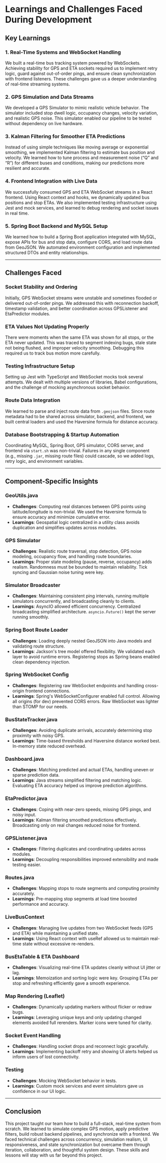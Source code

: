 # Learnings and Challenges Faced During Development

## Key Learnings

### 1. Real-Time Systems and WebSocket Handling

We built a real-time bus tracking system powered by WebSockets. Achieving stability for GPS and ETA sockets required us to implement retry logic, guard against out-of-order pings, and ensure clean synchronization with frontend listeners. These challenges gave us a deeper understanding of real-time streaming systems.

### 2. GPS Simulation and Data Streams

We developed a GPS Simulator to mimic realistic vehicle behavior. The simulator included stop dwell logic, occupancy changes, velocity variation, and realistic GPS noise. This simulator enabled our pipeline to be tested without dependency on live hardware.

### 3. Kalman Filtering for Smoother ETA Predictions

Instead of using simple techniques like moving average or exponential smoothing, we implemented Kalman filtering to estimate bus position and velocity. We learned how to tune process and measurement noise (“Q” and “R”) for different buses and conditions, making our predictions more resilient and accurate.

### 4. Frontend Integration with Live Data

We successfully consumed GPS and ETA WebSocket streams in a React frontend. Using React context and hooks, we dynamically updated bus positions and stop ETAs. We also implemented testing infrastructure using Jest and mock services, and learned to debug rendering and socket issues in real time.

### 5. Spring Boot Backend and MySQL Setup

We learned how to build a Spring Boot application integrated with MySQL, expose APIs for bus and stop data, configure CORS, and load route data from GeoJSON. We automated environment configuration and implemented structured DTOs and entity relationships.

---

## Challenges Faced

### Socket Stability and Ordering

Initially, GPS WebSocket streams were unstable and sometimes flooded or delivered out-of-order pings. We addressed this with reconnection backoff, timestamp validation, and better coordination across GPSListener and EtaPredictor modules.

### ETA Values Not Updating Properly

There were moments when the same ETA was shown for all stops, or the ETA never updated. This was traced to segment indexing bugs, stale state not being flushed, and improper velocity smoothing. Debugging this required us to track bus motion more carefully.

### Testing Infrastructure Setup

Setting up Jest with TypeScript and WebSocket mocks took several attempts. We dealt with multiple versions of libraries, Babel configurations, and the challenge of mocking asynchronous socket behavior.

### Route Data Integration

We learned to parse and inject route data from `.geojson` files. Since route metadata had to be shared across simulator, backend, and frontend, we built central loaders and used the Haversine formula for distance accuracy.

### Database Bootstrapping & Startup Automation

Coordinating MySQL, Spring Boot, GPS simulator, CORS server, and frontend via `start.sh` was non-trivial. Failures in any single component (e.g., missing `.jar`, missing route files) could cascade, so we added logs, retry logic, and environment variables.

---

## Component-Specific Insights

### GeoUtils.java

* **Challenges**: Computing real distances between GPS points using latitude/longitude is non-trivial. We used the Haversine formula to ensure accuracy and minimize cumulative error.
* **Learnings**: Geospatial logic centralized in a utility class avoids duplication and simplifies updates across modules.

### GPS Simulator

* **Challenges**: Realistic route traversal, stop detection, GPS noise modeling, occupancy flow, and handling route boundaries.
* **Learnings**: Proper state modeling (pause, reverse, occupancy) adds realism. Randomness must be bounded to maintain reliability. Tick syncing and Gaussian noise tuning were key.

### Simulator Broadcaster

* **Challenges**: Maintaining consistent ping intervals, running multiple simulators concurrently, and broadcasting cleanly to clients.
* **Learnings**: AsyncIO allowed efficient concurrency. Centralized broadcasting simplified architecture. `asyncio.Future()` kept the server running smoothly.

### Spring Boot Route Loader

* **Challenges**: Loading deeply nested GeoJSON into Java models and validating route structure.
* **Learnings**: Jackson's tree model offered flexibility. We validated each layer to avoid runtime errors. Registering stops as Spring beans enabled clean dependency injection.

### Spring WebSocket Config

* **Challenges**: Registering raw WebSocket endpoints and handling cross-origin frontend connections.
* **Learnings**: Spring's WebSocketConfigurer enabled full control. Allowing all origins (for dev) prevented CORS errors. Raw WebSocket was lighter than STOMP for our needs.

### BusStateTracker.java

* **Challenges**: Avoiding duplicate arrivals, accurately determining stop proximity with noisy GPS.
* **Learnings**: Time-based thresholds and Haversine distance worked best. In-memory state reduced overhead.

### Dashboard.java

* **Challenges**: Matching predicted and actual ETAs, handling uneven or sparse prediction data.
* **Learnings**: Java streams simplified filtering and matching logic. Evaluating ETA accuracy helped us improve prediction algorithms.

### EtaPredictor.java

* **Challenges**: Coping with near-zero speeds, missing GPS pings, and noisy input.
* **Learnings**: Kalman filtering smoothed predictions effectively. Broadcasting only on real changes reduced noise for frontend.

### GPSListener.java

* **Challenges**: Filtering duplicates and coordinating updates across modules.
* **Learnings**: Decoupling responsibilities improved extensibility and made testing easier.

### Routes.java

* **Challenges**: Mapping stops to route segments and computing proximity accurately.
* **Learnings**: Pre-mapping stop segments at load time boosted performance and accuracy.

### LiveBusContext

* **Challenges**: Managing live updates from two WebSocket feeds (GPS and ETA) while maintaining a unified state.
* **Learnings**: Using React context with useRef allowed us to maintain real-time state without excessive re-renders.

### BusEtaTable & ETA Dashboard

* **Challenges**: Visualizing real-time ETA updates cleanly without UI jitter or lag.
* **Learnings**: Memoization and sorting logic were key. Grouping ETAs per stop and refreshing efficiently gave a smooth experience.

### Map Rendering (Leaflet)

* **Challenges**: Dynamically updating markers without flicker or redraw bugs.
* **Learnings**: Leveraging unique keys and only updating changed elements avoided full rerenders. Marker icons were tuned for clarity.

### Socket Event Handling

* **Challenges**: Handling socket drops and reconnect logic gracefully.
* **Learnings**: Implementing backoff retry and showing UI alerts helped us inform users of lost connectivity.

### Testing

* **Challenges**: Mocking WebSocket behavior in tests.
* **Learnings**: Custom mock services and event simulators gave us confidence in our UI logic.

---

## Conclusion

This project taught our team how to build a full-stack, real-time system from scratch. We learned to simulate complex GPS motion, apply predictive filters, build robust backend pipelines, and synchronize with a frontend. We faced technical challenges across concurrency, simulation realism, UI responsiveness, and state synchronization but overcame them through iteration, collaboration, and thoughtful system design. These skills and lessons will stay with us far beyond this project.